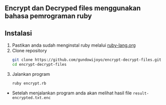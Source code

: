 ## Encrypt dan Decryped files menggunakan bahasa pemrograman ruby

## Instalasi 
1. Pastikan anda sudah menginstal ruby melalui <a href="https://www.ruby-lang.org/en/documentation/installation/">ruby-lang.org</a>
2. Clone repository 
   ```bash 
   git clone https://github.com/gundowijoyo/encrypt-decrypt-files.git
   cd encrypt-decrypt-files
   ```
3. Jalankan program
   ```bash
   ruby encrypt.rb
   ```
  - Setelah menjalankan program anda akan melihat hasil file <code>result-encrypted.txt.enc</code>
